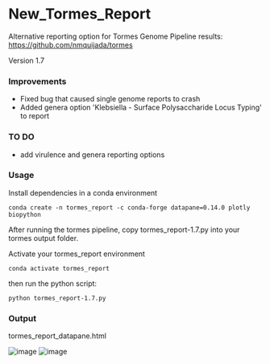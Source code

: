 # New_Tormes_Report

Alternative reporting option for Tormes Genome Pipeline results:  
https://github.com/nmquijada/tormes

Version 1.7
### Improvements
* Fixed bug that caused single genome reports to crash
* Added genera option 'Klebsiella - Surface Polysaccharide Locus Typing' to report

### TO DO
 * add virulence and genera reporting options

### Usage

Install dependencies in a conda environment  

```
conda create -n tormes_report -c conda-forge datapane=0.14.0 plotly biopython
```

After running the tormes pipeline, copy tormes_report-1.7.py into your tormes output folder.

Activate your tormes_report environment

```
conda activate tormes_report
```

then run the python script:  

```
python tormes_report-1.7.py
```

### Output

tormes_report_datapane.html

![image](https://user-images.githubusercontent.com/55652506/197070644-118ed30d-9023-4801-bbef-8ab5e73fd9c6.png)
![image](https://user-images.githubusercontent.com/55652506/197070720-1cbb522f-fd7d-4fba-ae76-2a86ff8ef3e6.png)
